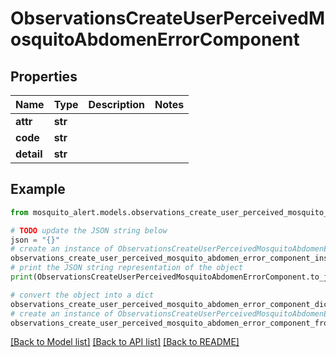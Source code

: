 # ObservationsCreateUserPerceivedMosquitoAbdomenErrorComponent


## Properties

Name | Type | Description | Notes
------------ | ------------- | ------------- | -------------
**attr** | **str** |  | 
**code** | **str** |  | 
**detail** | **str** |  | 

## Example

```python
from mosquito_alert.models.observations_create_user_perceived_mosquito_abdomen_error_component import ObservationsCreateUserPerceivedMosquitoAbdomenErrorComponent

# TODO update the JSON string below
json = "{}"
# create an instance of ObservationsCreateUserPerceivedMosquitoAbdomenErrorComponent from a JSON string
observations_create_user_perceived_mosquito_abdomen_error_component_instance = ObservationsCreateUserPerceivedMosquitoAbdomenErrorComponent.from_json(json)
# print the JSON string representation of the object
print(ObservationsCreateUserPerceivedMosquitoAbdomenErrorComponent.to_json())

# convert the object into a dict
observations_create_user_perceived_mosquito_abdomen_error_component_dict = observations_create_user_perceived_mosquito_abdomen_error_component_instance.to_dict()
# create an instance of ObservationsCreateUserPerceivedMosquitoAbdomenErrorComponent from a dict
observations_create_user_perceived_mosquito_abdomen_error_component_from_dict = ObservationsCreateUserPerceivedMosquitoAbdomenErrorComponent.from_dict(observations_create_user_perceived_mosquito_abdomen_error_component_dict)
```
[[Back to Model list]](../README.md#documentation-for-models) [[Back to API list]](../README.md#documentation-for-api-endpoints) [[Back to README]](../README.md)


